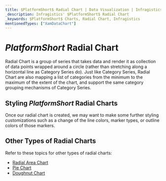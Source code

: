 ```yaml
---
title: $PlatformShort$ Radial Chart | Data Visualization | Infragistics
_description: Infragistics' $PlatformShort$ Radial Chart
_keywords: $PlatformShort$ Charts, Radial Chart, Infragistics
mentionedTypes: ["XamDataChart"]
---
```

# $PlatformShort$ Radial Chart

Radial Chart is a group of series that takes data and render it as collection of data points wrapped around a circle (rather than stretching along a horizontal line as Category Series do). Just like Category Series, Radial Chart are also mapping a list of categories from the minimum to the maximum of the extent of the chart, and support the same category grouping mechanisms of Category Series.


<code-view style="height: 400px" 
           data-demos-base-url="{environment:dvDemosBaseUrl}" 
           iframe-src="{environment:dvDemosBaseUrl}/charts/data-chart-radial-line-chart" 
           alt="$PlatformShort$ Radial Line Chart" >
</code-view>

<div class="divider--half"></div>

## Styling $PlatformShort$ Radial Charts

Once our radial chart is created, we may want to make some further styling customizations such as a change of the line colors, marker types, or outline colors of those markers.


<code-view style="height: 400px" 
           data-demos-base-url="{environment:dvDemosBaseUrl}" 
           iframe-src="{environment:dvDemosBaseUrl}/charts/data-chart-radial-area-chart-styling" 
           alt="$PlatformShort$ Radial Area Chart Styling" >
</code-view>

<div class="divider--half"></div>


## Other Types of Radial Charts

Refer to these topics for other types of radial charts:

- [Radial Area Chart](chart-types-area.md#$PlatformShort$-Radial-Area-Chart)
- [Pie Chart](../pie-chart.md)
- [Doughnut Chart](../doughnut-chart.md)

<!-- TODO list API links used in this topic 
## API Members
-->
